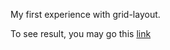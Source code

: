 My first experience with grid-layout.

To see result, you may go this <a href="https://hakaslepehen.github.io/grid-lesson/index.html">link</a>
